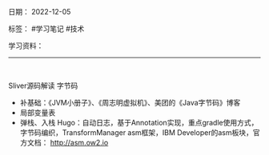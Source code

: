 日期： 2022-12-05

标签： #学习笔记 #技术

学习资料： 


---
<br>

Sliver源码解读
字节码
- 补基础：《JVM小册子》、《周志明虚拟机》、美团的《Java字节码》博客
- 局部变量表
- 弹栈、入栈
Hugo：自动日志，基于Annotation实现，重点gradle使用方式，字节码编织，TransformManager
asm框架，IBM Developer的asm板块，官方文档： http://asm.ow2.io

